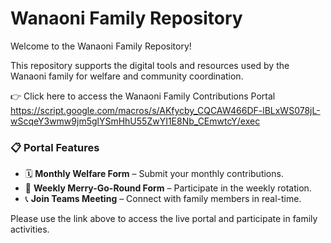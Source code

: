 # Wanaoni Family Repository

Welcome to the Wanaoni Family Repository!

This repository supports the digital tools and resources used by the Wanaoni family for welfare and community coordination.

👉 Click here to access the Wanaoni Family Contributions Portal
https://script.google.com/macros/s/AKfycby_CQCAW466DF-lBLxWS078jL-wScqeY3wmw9jm5glYSmHhU55ZwYI1E8Nb_CEmwtcY/exec

### 📋 Portal Features

- 🗓️ **Monthly Welfare Form** – Submit your monthly contributions.
- 🔁 **Weekly Merry-Go-Round Form** – Participate in the weekly rotation.
- 📞 **Join Teams Meeting** – Connect with family members in real-time.

Please use the link above to access the live portal and participate in family activities.




